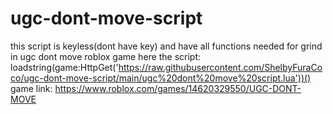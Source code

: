 # ugc-dont-move-script
this script is keyless(dont have key) and have all functions needed for grind in ugc dont move roblox game
here the script: loadstring(game:HttpGet('https://raw.githubusercontent.com/ShelbyFuraCoco/ugc-dont-move-script/main/ugc%20dont%20move%20script.lua'))()  
game link: https://www.roblox.com/games/14620329550/UGC-DONT-MOVE
